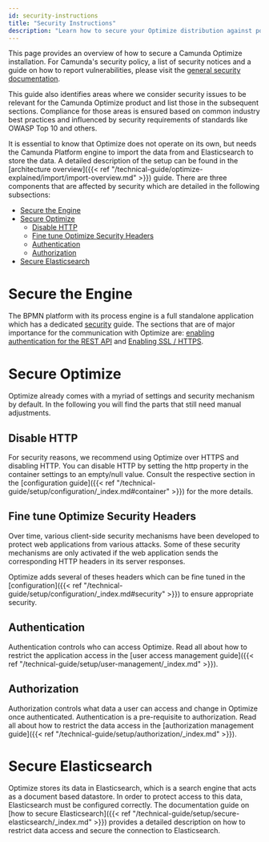 ```yaml
---
id: security-instructions
title: "Security Instructions"
description: "Learn how to secure your Optimize distribution against potential attacks."
---
```


This page provides an overview of how to secure a Camunda Optimize installation. For Camunda's security policy, a list of security notices and a guide on how to report vulnerabilities, please visit the [general security documentation](https://docs.camunda.org/security/).

This guide also identifies areas where we consider security issues to be relevant for the Camunda Optimize product and list those in the subsequent sections. Compliance for those areas is ensured based on common industry best practices and influenced by security requirements of standards like OWASP Top 10 and others.

It is essential to know that Optimize does not operate on its own, but needs the Camunda Platform engine to import the data from and Elasticsearch to store the data. A detailed description of the setup can be found in the [architecture overview]({{< ref "/technical-guide/optimize-explained/import/import-overview.md" >}}) guide. There are three components that are affected by security which are detailed in the following subsections:

- [Secure the Engine](#secure-the-engine)
- [Secure Optimize](#secure-optimize)
  - [Disable HTTP](#disable-http)
  - [Fine tune Optimize Security Headers](#fine-tune-optimize-security-headers)
  - [Authentication](#authentication)
  - [Authorization](#authorization)
- [Secure Elasticsearch](#secure-elasticsearch)

# Secure the Engine

The BPMN platform with its process engine is a full standalone application which has a dedicated [security](https://docs.camunda.org/manual/latest/user-guide/security/) guide. The sections that are of major importance for the communication with Optimize are: [enabling authentication for the REST API](https://docs.camunda.org/manual/latest/user-guide/security/#enabling-authentication-for-the-rest-api/#enabling-authentication-for-the-rest-api) and [Enabling SSL / HTTPS](https://docs.camunda.org/manual/latest/user-guide/security/#enabling-authentication-for-the-rest-api).

# Secure Optimize

Optimize already comes with a myriad of settings and security mechanism by default. In the following you will find the parts that still need manual adjustments.

## Disable HTTP

For security reasons, we recommend using Optimize over HTTPS and disabling HTTP. You can disable HTTP by setting the http property in the container settings to an empty/null value. Consult the respective section in the [configuration guide]({{< ref "/technical-guide/setup/configuration/_index.md#container" >}}) for the more details.

## Fine tune Optimize Security Headers

Over time, various client-side security mechanisms have been developed to protect web applications from various attacks. Some of these security mechanisms are only activated if the web application sends the corresponding HTTP headers in its server responses.

Optimize adds several of theses headers which can be fine tuned in the [configuration]({{< ref "/technical-guide/setup/configuration/_index.md#security" >}}) to ensure appropriate security.

## Authentication

Authentication controls who can access Optimize. Read all about how to restrict the application access in the [user access management guide]({{< ref "/technical-guide/setup/user-management/_index.md" >}}).

## Authorization

Authorization controls what data a user can access and change in Optimize once authenticated. Authentication is a pre-requisite to authorization. Read all about how to restrict the data access in the [authorization management guide]({{< ref "/technical-guide/setup/authorization/_index.md" >}}).

# Secure Elasticsearch

Optimize stores its data in Elasticsearch, which is a search engine that acts as a document based datastore. In order to protect access to this data, Elasticsearch must be configured correctly. The documentation guide on [how to secure Elasticsearch]({{< ref "/technical-guide/setup/secure-elasticsearch/_index.md" >}}) provides a detailed description on how to restrict data access and secure the connection to Elasticsearch.